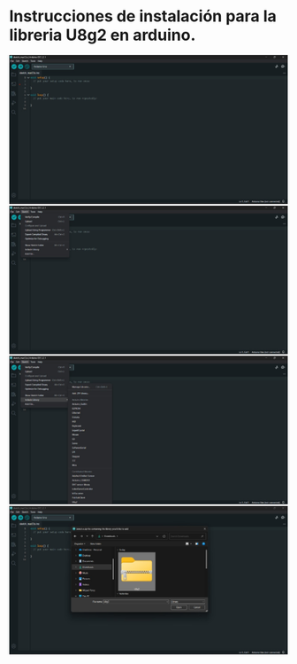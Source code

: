 # Instrucciones de instalación para la libreria U8g2 en arduino.
<img alt="image" src="https://github.com/dwotV/Garra/blob/main/sensores/img/1.jpg">
<img alt="image" src="https://github.com/dwotV/Garra/blob/main/sensores/img/2.jpg">
<img alt="image" src="https://github.com/dwotV/Garra/blob/main/sensores/img/3.jpg">
<img alt="image" src="https://github.com/dwotV/Garra/blob/main/sensores/img/4.jpg">
